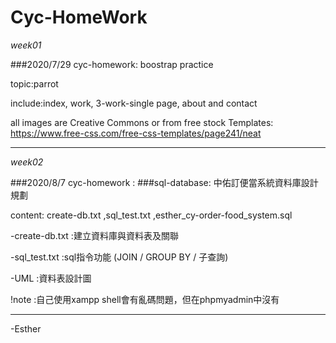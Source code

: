 # Cyc-HomeWork
*week01*

###2020/7/29 cyc-homework: boostrap practice


topic:parrot

include:index, work, 3-work-single page, about and contact


all images are Creative Commons or from free stock
Templates: https://www.free-css.com/free-css-templates/page241/neat

***

*week02*

###2020/8/7 cyc-homework :
###sql-database: 中佑訂便當系統資料庫設計規劃

content: create-db.txt ,sql_test.txt ,esther_cy-order-food_system.sql


-create-db.txt :建立資料庫與資料表及關聯

-sql_test.txt :sql指令功能 (JOIN / GROUP BY / 子查詢)

-UML :資料表設計圖

!note :自己使用xampp shell會有亂碼問題，但在phpmyadmin中沒有


--------------------------
-Esther

